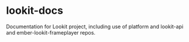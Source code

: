# lookit-docs
Documentation for Lookit project, including use of platform and lookit-api and ember-lookit-frameplayer repos.
